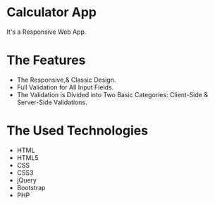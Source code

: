 # Calculator App
It's a Responsive Web App.

# The Features
* The Responsive,& Classic Design.
* Full Validation for All Input Fields.
* The Validation is Divided into Two Basic Categories: Client-Side & Server-Side Validations.

# The Used Technologies
* HTML
* HTML5
* CSS
* CSS3
* jQuery
* Bootstrap
* PHP
